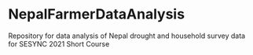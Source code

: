# NepalFarmerDataAnalysis
Repository for data analysis of Nepal drought and household survey data for SESYNC 2021 Short Course
